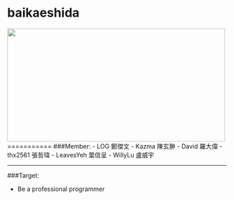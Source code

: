 <h1>baikaeshida</h1>  
<img src="https://lh3.googleusercontent.com/-WoCfUuJzPNE/UMyzXycP5FI/AAAAAAAABig/YHfiNBTyBwQ/w500-h260-no/1338285077657.gif" height="260" width="500">
===========
###Member:  
- LOG		鄭傑文
- Kazma		陳玄翀
- David		羅大偉
- thx2561	張哲瑋
- LeavesYeh	葉信呈
- WillyLu	盧威宇

------------
###Target:
- Be a professional programmer

